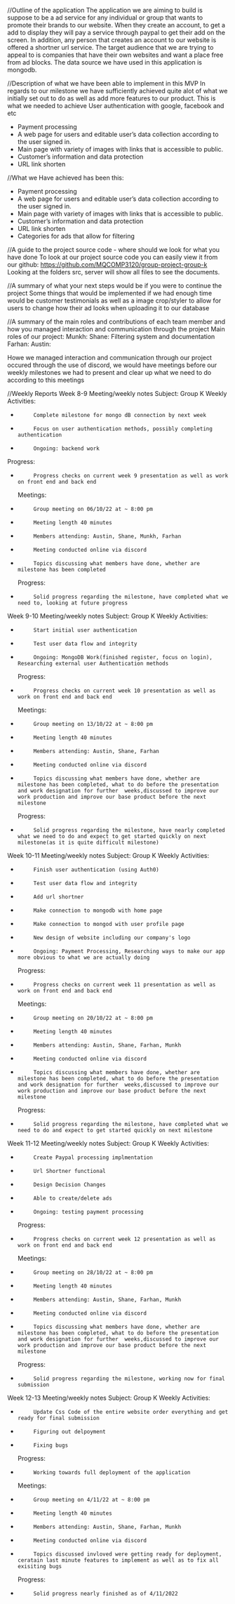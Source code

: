 //Outline of the application
The application we are aiming to build is suppose to be a ad service for any individual or group that wants to promote their brands to our website. When they create
an account, to get a add to display they will pay a service through paypal to get their add on the screen. In addition, any person that creates an account to our website is
offered a shortner url service.
The target audience that we are trying to appeal to is companies that have their own websites and want a place free from ad blocks.
The data source we have used in this application is mongodb.

//Description of what we have been able to implement in this MVP
In regards to our milestone we have sufficiently achieved quite alot of what we initially set out to do as well as add more features to our product.
This is what we needed to achieve
User authentication with google, facebook and etc

- Payment processing
- A web page for users and editable user’s data collection according to the user
  signed in.
- Main page with variety of images with links that is accessible to public.
- Customer’s information and data protection
- URL link shorten

//What we Have achieved has been this:

- Payment processing
- A web page for users and editable user’s data collection according to the user
  signed in.
- Main page with variety of images with links that is accessible to public.
- Customer’s information and data protection
- URL link shorten
- Categories for ads that allow for filtering

//A guide to the project source code - where should we look for what you have done
To look at our project source code you can easily view it from our github: https://github.com/MQCOMP3120/group-project-group-k
Looking at the folders src, server will show all files to see the documents.

//A summary of what your next steps would be if you were to continue the project
Some things that would be implemented if we had enough time would be customer testimonials as well as a image crop/styler to allow for users to change how their ad looks when uploading it to our database

//A summary of the main roles and contributions of each team member and how you managed interaction and communication through the project
Main roles of our project:
Munkh:
Shane: Filtering system and documentation
Farhan:
Austin:

Howe we managed interaction and communication through our project occured through the use of discord, we would have meetings before our weekly milestones we had to present and clear up what we need to do according to this meetings

//Weekly Reports
Week 8-9 Meeting/weekly notes
Subject: Group K
Weekly Activities:

-          Complete milestone for mongo dB connection by next week
-          Focus on user authentication methods, possibly completing authentication
-          Ongoing: backend work

Progress:

-          Progress checks on current week 9 presentation as well as work on front end and back end
  Meetings:
-          Group meeting on 06/10/22 at ~ 8:00 pm
-          Meeting length 40 minutes
-          Members attending: Austin, Shane, Munkh, Farhan
-          Meeting conducted online via discord
-          Topics discussing what members have done, whether are milestone has been completed
  Progress:
-          Solid progress regarding the milestone, have completed what we need to, looking at future progress

Week 9-10 Meeting/weekly notes
Subject: Group K
Weekly Activities:

-          Start initial user authentication
-          Test user data flow and integrity
-          Ongoing: MongoDB Work(finished register, focus on login), Researching external user Authentication methods
  Progress:
-          Progress checks on current week 10 presentation as well as work on front end and back end
  Meetings:
-          Group meeting on 13/10/22 at ~ 8:00 pm
-          Meeting length 40 minutes
-          Members attending: Austin, Shane, Farhan
-          Meeting conducted online via discord
-          Topics discussing what members have done, whether are milestone has been completed, what to do before the presentation and work designation for further  weeks,discussed to improve our work production and improve our base product before the next milestone
  Progress:
-          Solid progress regarding the milestone, have nearly completed what we need to do and expect to get started quickly on next milestone(as it is quite difficult milestone)

Week 10-11 Meeting/weekly notes
Subject: Group K
Weekly Activities:

-          Finish user authentication (using Auth0)
-          Test user data flow and integrity
-          Add url shortner
-          Make connection to mongodb with home page
-          Make connection to mongod with user profile page
-          New design of website including our company's logo
-          Ongoing: Payment Processing, Researching ways to make our app more obvious to what we are actually doing
  Progress:
-          Progress checks on current week 11 presentation as well as work on front end and back end
  Meetings:
-          Group meeting on 20/10/22 at ~ 8:00 pm
-          Meeting length 40 minutes
-          Members attending: Austin, Shane, Farhan, Munkh
-          Meeting conducted online via discord
-          Topics discussing what members have done, whether are milestone has been completed, what to do before the presentation and work designation for further  weeks,discussed to improve our work production and improve our base product before the next milestone
  Progress:
-          Solid progress regarding the milestone, have completed what we need to do and expect to get started quickly on next milestone

Week 11-12 Meeting/weekly notes
Subject: Group K
Weekly Activities:

-          Create Paypal processing implmentation
-          Url Shortner functional
-          Design Decision Changes
-          Able to create/delete ads
-          Ongoing: testing payment processing
  Progress:
-          Progress checks on current week 12 presentation as well as work on front end and back end
  Meetings:
-          Group meeting on 28/10/22 at ~ 8:00 pm
-          Meeting length 40 minutes
-          Members attending: Austin, Shane, Farhan, Munkh
-          Meeting conducted online via discord
-          Topics discussing what members have done, whether are milestone has been completed, what to do before the presentation and work designation for further  weeks,discussed to improve our work production and improve our base product before the next milestone
  Progress:
-          Solid progress regarding the milestone, working now for final submission

Week 12-13 Meeting/weekly notes
Subject: Group K
Weekly Activities:

-          Update Css Code of the entire website order everything and get ready for final submission
-          Figuring out delpoyment
-          Fixing bugs
  Progress:
-          Working towards full deployment of the application
  Meetings:
-          Group meeting on 4/11/22 at ~ 8:00 pm
-          Meeting length 40 minutes
-          Members attending: Austin, Shane, Farhan, Munkh
-          Meeting conducted online via discord
-          Topics discussed invloved were getting ready for deployment, ceratain last minute features to implement as well as to fix all exisiting bugs
  Progress:
-          Solid progress nearly finished as of 4/11/2022

